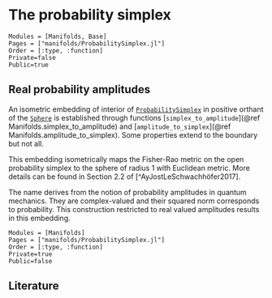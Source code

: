 # The probability simplex

```@autodocs
Modules = [Manifolds, Base]
Pages = ["manifolds/ProbabilitySimplex.jl"]
Order = [:type, :function]
Private=false
Public=true
```

## Real probability amplitudes

An isometric embedding of interior of [`ProbabilitySimplex`](@ref) in positive orthant of the
[`Sphere`](@ref) is established through functions [`simplex_to_amplitude`](@ref Manifolds.simplex_to_amplitude) and [`amplitude_to_simplex`](@ref Manifolds.amplitude_to_simplex). Some properties extend to the boundary but not all.

This embedding isometrically maps the Fisher-Rao metric on the open probability simplex to
the sphere of radius 1 with Euclidean metric. More details can be found in Section 2.2
of [^AyJostLeSchwachhöfer2017].

The name derives from the notion of probability amplitudes in quantum mechanics.
They are complex-valued and their squared norm corresponds to probability. This construction
restricted to real valued amplitudes results in this embedding.

```@autodocs
Modules = [Manifolds]
Pages = ["manifolds/ProbabilitySimplex.jl"]
Order = [:type, :function]
Private=true
Public=false
```

## Literature
